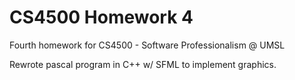# CS4500 Homework 4

Fourth homework for CS4500 - Software Professionalism @ UMSL

Rewrote pascal program in C++ w/ SFML to implement graphics.

